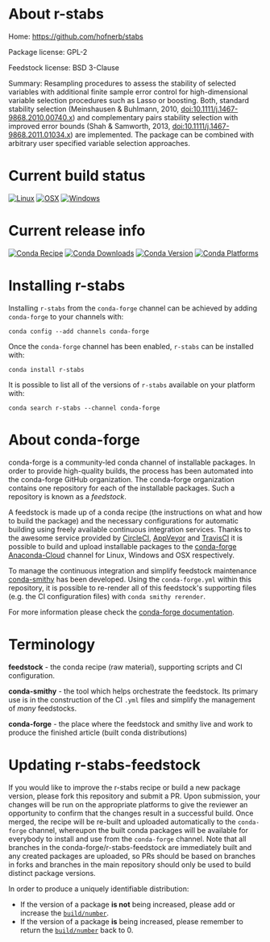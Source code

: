 About r-stabs
=============

Home: https://github.com/hofnerb/stabs

Package license: GPL-2

Feedstock license: BSD 3-Clause

Summary: Resampling procedures to assess the stability of selected variables with additional finite sample error control for high-dimensional variable selection procedures such as Lasso or boosting. Both, standard stability selection (Meinshausen & Buhlmann, 2010, <doi:10.1111/j.1467-9868.2010.00740.x>) and complementary pairs stability selection with improved error bounds (Shah & Samworth, 2013, <doi:10.1111/j.1467-9868.2011.01034.x>) are implemented. The package can be combined with arbitrary user specified variable selection approaches.



Current build status
====================

[![Linux](https://img.shields.io/circleci/project/github/conda-forge/r-stabs-feedstock/master.svg?label=Linux)](https://circleci.com/gh/conda-forge/r-stabs-feedstock)
[![OSX](https://img.shields.io/travis/conda-forge/r-stabs-feedstock/master.svg?label=macOS)](https://travis-ci.org/conda-forge/r-stabs-feedstock)
[![Windows](https://img.shields.io/appveyor/ci/conda-forge/r-stabs-feedstock/master.svg?label=Windows)](https://ci.appveyor.com/project/conda-forge/r-stabs-feedstock/branch/master)

Current release info
====================
[![Conda Recipe](https://img.shields.io/badge/recipe-r--stabs-green.svg)](https://anaconda.org/conda-forge/r-stabs)
[![Conda Downloads](https://img.shields.io/conda/dn/conda-forge/r-stabs.svg)](https://anaconda.org/conda-forge/r-stabs)
[![Conda Version](https://img.shields.io/conda/vn/conda-forge/r-stabs.svg)](https://anaconda.org/conda-forge/r-stabs)
[![Conda Platforms](https://img.shields.io/conda/pn/conda-forge/r-stabs.svg)](https://anaconda.org/conda-forge/r-stabs)

Installing r-stabs
==================

Installing `r-stabs` from the `conda-forge` channel can be achieved by adding `conda-forge` to your channels with:

```
conda config --add channels conda-forge
```

Once the `conda-forge` channel has been enabled, `r-stabs` can be installed with:

```
conda install r-stabs
```

It is possible to list all of the versions of `r-stabs` available on your platform with:

```
conda search r-stabs --channel conda-forge
```


About conda-forge
=================

conda-forge is a community-led conda channel of installable packages.
In order to provide high-quality builds, the process has been automated into the
conda-forge GitHub organization. The conda-forge organization contains one repository
for each of the installable packages. Such a repository is known as a *feedstock*.

A feedstock is made up of a conda recipe (the instructions on what and how to build
the package) and the necessary configurations for automatic building using freely
available continuous integration services. Thanks to the awesome service provided by
[CircleCI](https://circleci.com/), [AppVeyor](http://www.appveyor.com/)
and [TravisCI](https://travis-ci.org/) it is possible to build and upload installable
packages to the [conda-forge](https://anaconda.org/conda-forge)
[Anaconda-Cloud](http://docs.anaconda.org/) channel for Linux, Windows and OSX respectively.

To manage the continuous integration and simplify feedstock maintenance
[conda-smithy](http://github.com/conda-forge/conda-smithy) has been developed.
Using the ``conda-forge.yml`` within this repository, it is possible to re-render all of
this feedstock's supporting files (e.g. the CI configuration files) with ``conda smithy rerender``.

For more information please check the [conda-forge documentation](https://conda-forge.org/docs/).

Terminology
===========

**feedstock** - the conda recipe (raw material), supporting scripts and CI configuration.

**conda-smithy** - the tool which helps orchestrate the feedstock.
                   Its primary use is in the construction of the CI ``.yml`` files
                   and simplify the management of *many* feedstocks.

**conda-forge** - the place where the feedstock and smithy live and work to
                  produce the finished article (built conda distributions)


Updating r-stabs-feedstock
==========================

If you would like to improve the r-stabs recipe or build a new
package version, please fork this repository and submit a PR. Upon submission,
your changes will be run on the appropriate platforms to give the reviewer an
opportunity to confirm that the changes result in a successful build. Once
merged, the recipe will be re-built and uploaded automatically to the
`conda-forge` channel, whereupon the built conda packages will be available for
everybody to install and use from the `conda-forge` channel.
Note that all branches in the conda-forge/r-stabs-feedstock are
immediately built and any created packages are uploaded, so PRs should be based
on branches in forks and branches in the main repository should only be used to
build distinct package versions.

In order to produce a uniquely identifiable distribution:
 * If the version of a package **is not** being increased, please add or increase
   the [``build/number``](http://conda.pydata.org/docs/building/meta-yaml.html#build-number-and-string).
 * If the version of a package **is** being increased, please remember to return
   the [``build/number``](http://conda.pydata.org/docs/building/meta-yaml.html#build-number-and-string)
   back to 0.